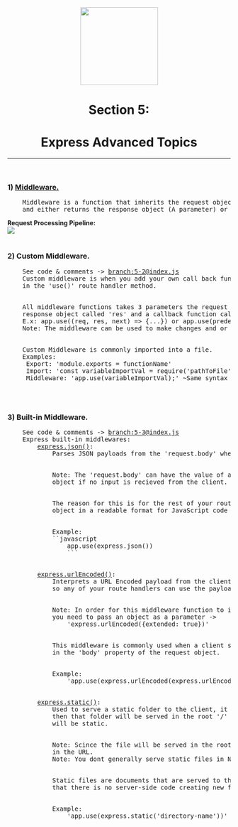 <div align="center"> 
 <div height="20px">
<a href="https://www.npmjs.com/package/express"><img width="175px" src="https://i.cloudup.com/zfY6lL7eFa-3000x3000.png"></a>
</div>
<h1>Section 5:</h1>
<h1>Express Advanced Topics</h1>
<hr>
 </div>

<br>

<h3>1) <a href="http://expressjs.com/en/guide/using-middleware.html">Middleware.</a></h3>
<div>
<pre>
    Middleware is a function that inherits the request object (A parameter) from the <a href="https://dzone.com/articles/understanding-middleware-pattern-in-expressjs">Request Processing Pipeline</a>
    and either returns the response object (A parameter) or returns the next middleware function in the pipeline.
</pre>
<b align="center" >Request Processing Pipeline:</b>
<br>
<img align="center" src="https://vietcanho.files.wordpress.com/2016/06/middleware.png?w=1462">
<br>
</div>

<br>

<h3>2) Custom Middleware.</h3>
<div>
    <pre>
    See code & comments -> <a href="https://github.com/DariusRain/nodejs-restful-apis/blob/5-2-custom-middleware-vid-3/section-5-express-advanced-topics/index.js">branch:5-2@index.js</a>
    Custom middleware is when you add your own call back function as a parameter 
    in the 'use()' route handler method.
    <br>
    All middleware functions takes 3 parameters the request object called 'req',
    response object called 'res' and a callback function called 'next()'.
    E.x: app.use((req, res, next) => {...}) or app.use(predefined-callback)
    Note: The middleware can be used to make changes and or use the data from the request object.
    <br>
    Custom Middleware is commonly imported into a file.
    Examples:
     Export: 'module.exports = functionName' 
     Import: 'const variableImportVal = require('pathToFile');'
     Middleware: 'app.use(variableImportVal);' ~Same syntax for installed middleware from packages.
    </pre>
</div>

<br>

<h3>3) Built-in Middleware.</h3>
<div>
    <pre>
    See code & comments -> <a href="https://github.com/DariusRain/nodejs-restful-apis/blob/5-3-built-in-middleware-vid-4/section-5-express-advanced-topics/index.js">branch:5-3@index.js</a>
    Express built-in middlewares:
        <a href="http://expressjs.com/en/api.html#express.json">express.json()</a>:
            Parses JSON payloads from the 'request.body' when a client makes an HTTP request.
            <br>
            Note: The 'request.body' can have the value of an empty 
            object if no input is recieved from the client.  
            <br>
            The reason for this is for the rest of your route handlers to interpret the 'request.body'
            object in a readable format for JavaScript code to handle.
            <br>
            Example:
            ``javascript
                app.use(express.json())
                ```
            <br>
        <a href="http://expressjs.com/en/api.html#express.urlencoded">express.urlEncoded()</a>: 
            Interprets a URL Encoded payload from the client (ex: http//localhost:3000/key=value&key=value),
            so any of your route handlers can use the payload as a object during operations.
            <br>
            Note: In order for this middleware function to interpret complex objects then
            you need to pass an object as a parameter ->
                'express.urlEncoded({extended: true})'
            <br>
            This middleware is commonly used when a client submits a form to the server 
            in the 'body' property of the request object.
            <br>
            Example:
                'app.use(express.urlEncoded(express.urlEncoded({extended: true})))'
            <br>
        <a href="http://expressjs.com/en/api.html#express.static">express.static()</a>:
            Used to serve a static folder to the client, it needs a directory name as the first parameter,
            then that folder will be served in the root '/' of the site and the contents of the folder
            will be static.
            <br>
            Note: Scince the file will be served in the root of the site you will not see that directory name
            in the URL.
            Note: You dont generally serve static files in Node.js applications.
            <br>
            Static files are documents that are served to the client that do not change, meaning
            that there is no server-side code creating new files on the fly.
            <br>
            Example:
                'app.use(express.static('directory-name'))'          
    </pre>
